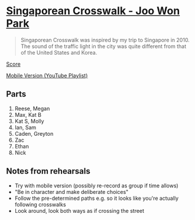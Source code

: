 # [Singaporean Crosswalk - Joo Won Park](https://joowonpark.net/crosswalkupdates/)

> Singaporean Crosswalk was inspired by my trip to Singapore in 2010. The sound of the traffic light in the city was quite different from that of the United States and Korea.

[Score](Instructions.pdf)  
  
[Mobile Version (YouTube Playlist)](https://youtube.com/playlist?list=PLfKpvkSDJYaE02JbBTbjHtpD5cyM2hiLD)  
  
## Parts
1. Reese, Megan
2. Max, Kat B
3. Kat S, Molly
4. Ian, Sam
5. Caden, Greyton
6. Zac
7. Ethan
8. Nick
  
## Notes from rehearsals
- Try with mobile version (possibly re-record as group if time allows)
- "Be in character and make deliberate choices"
- Follow the pre-determined paths e.g. so it looks like you're actually following crosswalks
- Look around, look both ways as if crossing the street